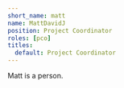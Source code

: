 ```yaml
---
short_name: matt
name: MattDavidJ
position: Project Coordinator
roles: [pco]
titles:
  default: Project Coordinator
---
```

Matt is a person.